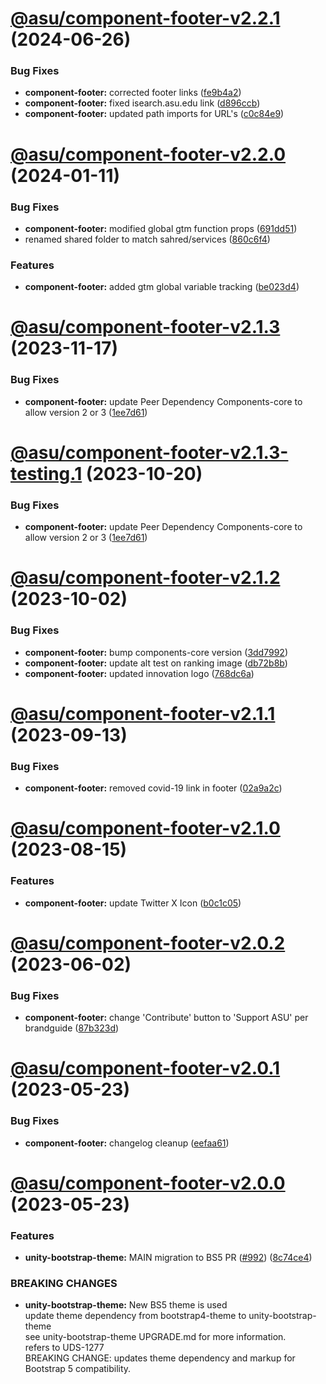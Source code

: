 # [@asu/component-footer-v2.2.1](https://github.com/asu/asu-unity-stack/compare/@asu/component-footer-v2.2.0...@asu/component-footer-v2.2.1) (2024-06-26)


### Bug Fixes

* **component-footer:** corrected footer links ([fe9b4a2](https://github.com/asu/asu-unity-stack/commit/fe9b4a24a5ac116c36eb2025fc35285487031f89))
* **component-footer:** fixed isearch.asu.edu link ([d896ccb](https://github.com/asu/asu-unity-stack/commit/d896ccb8bbd805e7a77650b7318f3c4acec3fae8))
* **component-footer:** updated path imports for URL's ([c0c84e9](https://github.com/asu/asu-unity-stack/commit/c0c84e9f5a03edd922b81405a0a96f374639e473))

# [@asu/component-footer-v2.2.0](https://github.com/asu/asu-unity-stack/compare/@asu/component-footer-v2.1.3...@asu/component-footer-v2.2.0) (2024-01-11)


### Bug Fixes

* **component-footer:** modified global gtm function props ([691dd51](https://github.com/asu/asu-unity-stack/commit/691dd5194311c58ed6cc6ca5daf723fc27054eb4))
* renamed shared folder to match sahred/services ([860c6f4](https://github.com/asu/asu-unity-stack/commit/860c6f44d42119956cbaa36d8c9d8798613c76fa))


### Features

* **component-footer:** added gtm global variable tracking ([be023d4](https://github.com/asu/asu-unity-stack/commit/be023d4c51e16a614f5a5965bb21dc1bc3f0efb0))

# [@asu/component-footer-v2.1.3](https://github.com/asu/asu-unity-stack/compare/@asu/component-footer-v2.1.2...@asu/component-footer-v2.1.3) (2023-11-17)


### Bug Fixes

* **component-footer:** update Peer Dependency Components-core to allow version 2 or 3 ([1ee7d61](https://github.com/asu/asu-unity-stack/commit/1ee7d618609c93d882ef832b901486f54e73d6e7))

# [@asu/component-footer-v2.1.3-testing.1](https://github.com/asu/asu-unity-stack/compare/@asu/component-footer-v2.1.2...@asu/component-footer-v2.1.3-testing.1) (2023-10-20)


### Bug Fixes

* **component-footer:** update Peer Dependency Components-core to allow version 2 or 3 ([1ee7d61](https://github.com/asu/asu-unity-stack/commit/1ee7d618609c93d882ef832b901486f54e73d6e7))

# [@asu/component-footer-v2.1.2](https://github.com/asu/asu-unity-stack/compare/@asu/component-footer-v2.1.1...@asu/component-footer-v2.1.2) (2023-10-02)


### Bug Fixes

* **component-footer:** bump components-core version ([3dd7992](https://github.com/asu/asu-unity-stack/commit/3dd79920239e48e59d7c0f044f417ffdfec6fb80))
* **component-footer:** update alt test on ranking image ([db72b8b](https://github.com/asu/asu-unity-stack/commit/db72b8b2959bef85d414d99a1a4eed6a1044b79f))
* **component-footer:** updated innovation logo ([768dc6a](https://github.com/asu/asu-unity-stack/commit/768dc6a18334ea95f5e7a7a8d5d088bed7352ca7))

# [@asu/component-footer-v2.1.1](https://github.com/asu/asu-unity-stack/compare/@asu/component-footer-v2.1.0...@asu/component-footer-v2.1.1) (2023-09-13)


### Bug Fixes

* **component-footer:** removed covid-19 link in footer ([02a9a2c](https://github.com/asu/asu-unity-stack/commit/02a9a2c6edd745ab3787f7c4945f5f698e6460cd))

# [@asu/component-footer-v2.1.0](https://github.com/asu/asu-unity-stack/compare/@asu/component-footer-v2.0.2...@asu/component-footer-v2.1.0) (2023-08-15)


### Features

* **component-footer:** update Twitter X Icon ([b0c1c05](https://github.com/asu/asu-unity-stack/commit/b0c1c051cff01a4a42a7e1bedcc9e7e0d363a68e))

# [@asu/component-footer-v2.0.2](https://github.com/asu/asu-unity-stack/compare/@asu/component-footer-v2.0.1...@asu/component-footer-v2.0.2) (2023-06-02)


### Bug Fixes

* **component-footer:** change 'Contribute' button to 'Support ASU' per brandguide ([87b323d](https://github.com/asu/asu-unity-stack/commit/87b323df73cd5a440cbd037f7be6d74f148fe0b7))

# [@asu/component-footer-v2.0.1](https://github.com/asu/asu-unity-stack/compare/@asu/component-footer-v2.0.0...@asu/component-footer-v2.0.1) (2023-05-23)


### Bug Fixes

* **component-footer:** changelog cleanup ([eefaa61](https://github.com/asu/asu-unity-stack/commit/eefaa614df8b8c48986445d4981a05531c75cfaa))

# [@asu/component-footer-v2.0.0](https://github.com/asu/asu-unity-stack/compare/@asu/component-footer-v1.2.2...@asu/component-footer-v2.0.0) (2023-05-23)


### Features

* **unity-bootstrap-theme:** MAIN migration to BS5 PR ([#992](https://github.com/asu/asu-unity-stack/issues/992)) ([8c74ce4](https://github.com/asu/asu-unity-stack/commit/8c74ce4dc65278839b207b9ae895ea76e8e2195d))


### BREAKING CHANGES

* **unity-bootstrap-theme:** New BS5 theme is used<br>
update theme dependency from bootstrap4-theme to unity-bootstrap-theme<br>
see unity-bootstrap-theme UPGRADE.md for more information.<br>
refers to UDS-1277<br>
BREAKING CHANGE: updates theme dependency and markup for Bootstrap 5 compatibility.
